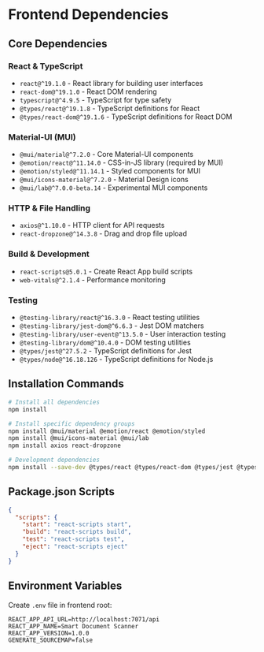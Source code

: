 # Frontend Dependencies

## Core Dependencies

### React & TypeScript
- `react@^19.1.0` - React library for building user interfaces
- `react-dom@^19.1.0` - React DOM rendering
- `typescript@^4.9.5` - TypeScript for type safety
- `@types/react@^19.1.8` - TypeScript definitions for React
- `@types/react-dom@^19.1.6` - TypeScript definitions for React DOM

### Material-UI (MUI)
- `@mui/material@^7.2.0` - Core Material-UI components
- `@emotion/react@^11.14.0` - CSS-in-JS library (required by MUI)
- `@emotion/styled@^11.14.1` - Styled components for MUI
- `@mui/icons-material@^7.2.0` - Material Design icons
- `@mui/lab@^7.0.0-beta.14` - Experimental MUI components

### HTTP & File Handling
- `axios@^1.10.0` - HTTP client for API requests
- `react-dropzone@^14.3.8` - Drag and drop file upload

### Build & Development
- `react-scripts@5.0.1` - Create React App build scripts
- `web-vitals@^2.1.4` - Performance monitoring

### Testing
- `@testing-library/react@^16.3.0` - React testing utilities
- `@testing-library/jest-dom@^6.6.3` - Jest DOM matchers
- `@testing-library/user-event@^13.5.0` - User interaction testing
- `@testing-library/dom@^10.4.0` - DOM testing utilities
- `@types/jest@^27.5.2` - TypeScript definitions for Jest
- `@types/node@^16.18.126` - TypeScript definitions for Node.js

## Installation Commands

```bash
# Install all dependencies
npm install

# Install specific dependency groups
npm install @mui/material @emotion/react @emotion/styled
npm install @mui/icons-material @mui/lab
npm install axios react-dropzone

# Development dependencies
npm install --save-dev @types/react @types/react-dom @types/jest @types/node
```

## Package.json Scripts

```json
{
  "scripts": {
    "start": "react-scripts start",
    "build": "react-scripts build", 
    "test": "react-scripts test",
    "eject": "react-scripts eject"
  }
}
```

## Environment Variables

Create `.env` file in frontend root:
```
REACT_APP_API_URL=http://localhost:7071/api
REACT_APP_NAME=Smart Document Scanner
REACT_APP_VERSION=1.0.0
GENERATE_SOURCEMAP=false
```
